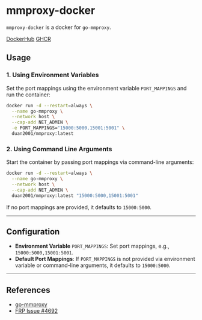 # mmproxy-docker

`mmproxy-docker` is a docker for `go-mmproxy`.

[DockerHub](https://hub.docker.com/r/duan2001/mmproxy)
[GHCR](https://github.com/djylb/mmproxy-docker/pkgs/container/mmproxy)

## Usage

### 1. Using Environment Variables

Set the port mappings using the environment variable `PORT_MAPPINGS` and run the container:

```bash
docker run -d --restart=always \
  --name go-mmproxy \
  --network host \
  --cap-add NET_ADMIN \
  -e PORT_MAPPINGS="15000:5000,15001:5001" \
  duan2001/mmproxy:latest
```

### 2. Using Command Line Arguments

Start the container by passing port mappings via command-line arguments:

```bash
docker run -d --restart=always \
  --name go-mmproxy \
  --network host \
  --cap-add NET_ADMIN \
  duan2001/mmproxy:latest "15000:5000,15001:5001"
```

If no port mappings are provided, it defaults to `15000:5000`.

---

## Configuration

- **Environment Variable** `PORT_MAPPINGS`: Set port mappings, e.g., `15000:5000,15001:5001`.
- **Default Port Mappings**: If `PORT_MAPPINGS` is not provided via environment variable or command-line arguments, it defaults to `15000:5000`.

---

## References

- [go-mmproxy](https://github.com/path-network/go-mmproxy)
- [FRP Issue #4692](https://github.com/fatedier/frp/issues/4692)  
